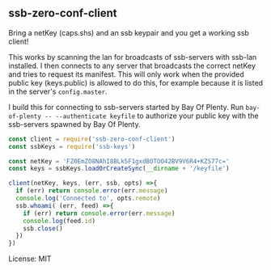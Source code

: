 ssb-zero-conf-client
---

Bring a netKey (caps.shs) and an ssb keypair and you get a working ssb client!

This works by scanning the lan for broadcasts of ssb-servers with ssb-lan installed. I then connects to any server that broadcasts the correct netKey and tries to request its manifest. This will only work when the provided public key (keys.public) is allowed to do this, for example because it is listed in the server's `config.master`.

I build this for connecting to ssb-servers started by Bay Of Plenty. Run `bay-of-plenty -- --authenticate keyfile` to authorize your public key with the ssb-servers spawned by Bay Of Plenty.

``` js
const client = require('ssb-zero-conf-client')
const ssbKeys = require('ssb-keys')

const netKey = 'FZ0EmZO8NAhI8BLk5F1gxdBOTOO42BV9V6R4+KZS77c='
const keys = ssbKeys.loadOrCreateSync(__dirname + '/keyfile')

client(netKey, keys, (err, ssb, opts) =>{
  if (err) return console.error(err.message)
  console.log('Connected to', opts.remote)
  ssb.whoami( (err, feed) =>{
    if (err) return console.error(err.message)
    console.log(feed.id)
    ssb.close()
  })
})
```

License: MIT
